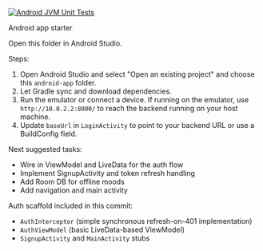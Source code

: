 [![Android JVM Unit Tests](https://github.com/Ravindra2377/Mood/actions/workflows/android-unit-tests.yml/badge.svg)](https://github.com/Ravindra2377/Mood/actions/workflows/android-unit-tests.yml)

Android app starter

Open this folder in Android Studio.

Steps:
1. Open Android Studio and select "Open an existing project" and choose this `android-app` folder.
2. Let Gradle sync and download dependencies.
3. Run the emulator or connect a device. If running on the emulator, use `http://10.0.2.2:8000/` to reach the backend running on your host machine.
4. Update `baseUrl` in `LoginActivity` to point to your backend URL or use a BuildConfig field.

Next suggested tasks:
- Wire in ViewModel and LiveData for the auth flow
- Implement SignupActivity and token refresh handling
- Add Room DB for offline moods
- Add navigation and main activity

Auth scaffold included in this commit:
- `AuthInterceptor` (simple synchronous refresh-on-401 implementation)
- `AuthViewModel` (basic LiveData-based ViewModel)
- `SignupActivity` and `MainActivity` stubs
